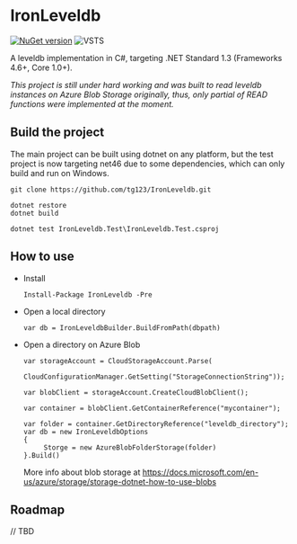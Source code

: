 # IronLeveldb

[![NuGet version](https://badge.fury.io/nu/IronLeveldb.svg)](https://badge.fury.io/nu/IronLeveldb)
![VSTS](https://farmer1992.visualstudio.com/_apis/public/build/definitions/3686302e-40e0-495b-a6f8-f2926767661b/7/badge)

A leveldb implementation in C#, targeting .NET Standard 1.3 (Frameworks 4.6+, Core 1.0+).

 *This project is still under hard working and was built to read leveldb instances on Azure Blob Storage originally,
 thus, only partial of READ functions were implemented at the moment.*
 
## Build the project
 
 The main project can be built using dotnet on any platform, 
 but the test project is now targeting net46 due to some dependencies,
 which can only build and run on Windows.
 
 ```
 git clone https://github.com/tg123/IronLeveldb.git
 
 dotnet restore
 dotnet build
 
 dotnet test IronLeveldb.Test\IronLeveldb.Test.csproj
 ```

## How to use

 * Install 
   ```
   Install-Package IronLeveldb -Pre 
   ```

 * Open a local directory
 
   ```
   var db = IronLeveldbBuilder.BuildFromPath(dbpath)
   ```
   
 * Open a directory on Azure Blob
 
   ```
   var storageAccount = CloudStorageAccount.Parse(
        CloudConfigurationManager.GetSetting("StorageConnectionString"));

   var blobClient = storageAccount.CreateCloudBlobClient();

   var container = blobClient.GetContainerReference("mycontainer");

   var folder = container.GetDirectoryReference("leveldb_directory");
   var db = new IronLeveldbOptions
   {
        Storge = new AzureBlobFolderStorage(folder)
   }.Build()
   ```
   More info about blob storage at <https://docs.microsoft.com/en-us/azure/storage/storage-dotnet-how-to-use-blobs>
 
## Roadmap

  // TBD
